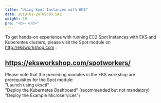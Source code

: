```yaml
---
title: "Using Spot Instances with EKS"
date: 2019-01-24T09:05:54Z
weight: 50
pre: "<b>⁃ </b>"
---
```


To get hands-on experience with running EC2 Spot Instances with EKS and Kuberentes clusters, please visit the Spot module on http://eksworkshop.com : 
## https://eksworkshop.com/spotworkers/ 


Please note that the preceding modules in the EKS workshop are prerequisites for the Spot module:\
"Launch using eksctl"\
"Deploy the Kubernetes Dashboard" (recommended but not mandatory)\
"Deploy the Example Microservices"\